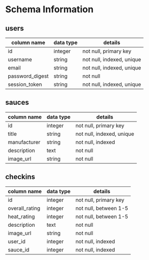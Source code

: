 # Schema Information

## users
column name     | data type | details
----------------|-----------|-----------------------
id              | integer   | not null, primary key
username        | string    | not null, indexed, unique
email           | string    | not null, indexed, unique
password_digest | string    | not null
session_token   | string    | not null, indexed, unique

## sauces
| column name  | data type | details                    |
|--------------|-----------|----------------------------|
| id           | integer   | not null, primary key      |
| title        | string    | not null,  indexed, unique |
| manufacturer | string    | not null, indexed          |
| description  | text      | not null                   |
| image_url    | string    | not null                   |


## checkins
| column name    | data type | details               |
|----------------|-----------|-----------------------|
| id             | integer   | not null, primary key |
| overall_rating | integer   | not null, between 1-5 |
| heat_rating    | integer   | not null, between 1-5 |
| description    | text      | not null              |
| image_url      | string    | not null              |
| user_id        | integer   | not null, indexed     |
| sauce_id       | integer   | not null, indexed     |
